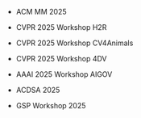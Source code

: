 - ACM MM 2025

- CVPR 2025 Workshop H2R

- CVPR 2025 Workshop CV4Animals

- CVPR 2025 Workshop 4DV

- AAAI 2025 Workshop AIGOV

- ACDSA 2025

- GSP Workshop 2025

